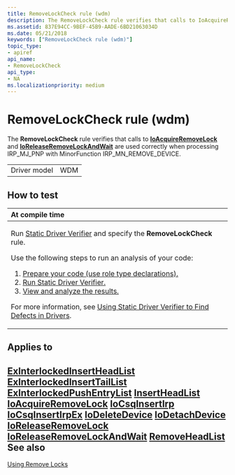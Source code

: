 ```yaml
---
title: RemoveLockCheck rule (wdm)
description: The RemoveLockCheck rule verifies that calls to IoAcquireRemoveLock and IoReleaseRemoveLockAndWait are used correctly when processing IRP\_MJ\_PNP with MinorFunction IRP\_MN\_REMOVE\_DEVICE.
ms.assetid: 837E94CC-9BEF-45B9-AADE-6BD21063034D
ms.date: 05/21/2018
keywords: ["RemoveLockCheck rule (wdm)"]
topic_type:
- apiref
api_name:
- RemoveLockCheck
api_type:
- NA
ms.localizationpriority: medium
---
```


# RemoveLockCheck rule (wdm)


The **RemoveLockCheck** rule verifies that calls to [**IoAcquireRemoveLock**](https://msdn.microsoft.com/library/windows/hardware/ff548204) and [**IoReleaseRemoveLockAndWait**](https://msdn.microsoft.com/library/windows/hardware/ff549567) are used correctly when processing IRP\_MJ\_PNP with MinorFunction IRP\_MN\_REMOVE\_DEVICE.

|              |     |
|--------------|-----|
| Driver model | WDM |

How to test
-----------

<table>
<colgroup>
<col width="100%" />
</colgroup>
<thead>
<tr class="header">
<th align="left">At compile time</th>
</tr>
</thead>
<tbody>
<tr class="odd">
<td align="left"><p>Run <a href="https://msdn.microsoft.com/library/windows/hardware/ff552808" data-raw-source="[Static Driver Verifier](https://msdn.microsoft.com/library/windows/hardware/ff552808)">Static Driver Verifier</a> and specify the <strong>RemoveLockCheck</strong> rule.</p>
Use the following steps to run an analysis of your code:
<ol>
<li><a href="https://msdn.microsoft.com/library/windows/hardware/hh454281#preparing-your-source-code" data-raw-source="[Prepare your code (use role type declarations).](https://msdn.microsoft.com/library/windows/hardware/hh454281#preparing-your-source-code)">Prepare your code (use role type declarations).</a></li>
<li><a href="https://msdn.microsoft.com/library/windows/hardware/hh454281#running-static-driver-verifier" data-raw-source="[Run Static Driver Verifier.](https://msdn.microsoft.com/library/windows/hardware/hh454281#running-static-driver-verifier)">Run Static Driver Verifier.</a></li>
<li><a href="https://msdn.microsoft.com/library/windows/hardware/hh454281#viewing-and-analyzing-the-results" data-raw-source="[View and analyze the results.](https://msdn.microsoft.com/library/windows/hardware/hh454281#viewing-and-analyzing-the-results)">View and analyze the results.</a></li>
</ol>
<p>For more information, see <a href="https://msdn.microsoft.com/library/windows/hardware/hh454281" data-raw-source="[Using Static Driver Verifier to Find Defects in Drivers](https://msdn.microsoft.com/library/windows/hardware/hh454281)">Using Static Driver Verifier to Find Defects in Drivers</a>.</p></td>
</tr>
</tbody>
</table>

Applies to
----------

[**ExInterlockedInsertHeadList**](https://msdn.microsoft.com/library/windows/hardware/ff545397)
[**ExInterlockedInsertTailList**](https://msdn.microsoft.com/library/windows/hardware/ff545402)
[**ExInterlockedPushEntryList**](https://msdn.microsoft.com/library/windows/hardware/ff545418)
[**InsertHeadList**](https://msdn.microsoft.com/library/windows/hardware/ff547820)
[**IoAcquireRemoveLock**](https://msdn.microsoft.com/library/windows/hardware/ff548204)
[**IoCsqInsertIrp**](https://msdn.microsoft.com/library/windows/hardware/ff549066)
[**IoCsqInsertIrpEx**](https://msdn.microsoft.com/library/windows/hardware/ff549067)
[**IoDeleteDevice**](https://msdn.microsoft.com/library/windows/hardware/ff549083)
[**IoDetachDevice**](https://msdn.microsoft.com/library/windows/hardware/ff549087)
[**IoReleaseRemoveLock**](https://msdn.microsoft.com/library/windows/hardware/ff549560)
[**IoReleaseRemoveLockAndWait**](https://msdn.microsoft.com/library/windows/hardware/ff549567)
[**RemoveHeadList**](https://msdn.microsoft.com/library/windows/hardware/ff561032)
See also
--------

[Using Remove Locks](https://msdn.microsoft.com/library/windows/hardware/ff565504)
 

 





